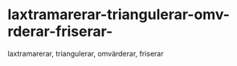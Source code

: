 # laxtramarerar-triangulerar-omv-rderar-friserar-
laxtramarerar, triangulerar, omvärderar, friserar 
